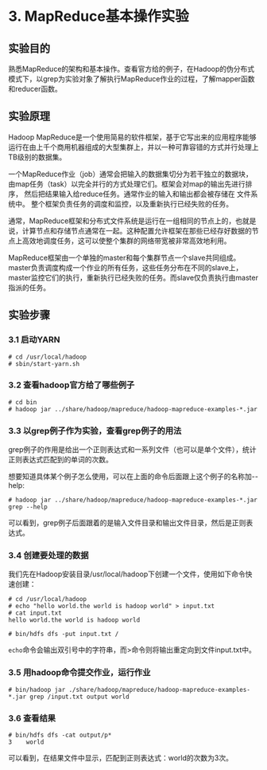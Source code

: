 # 3. MapReduce基本操作实验

## 实验目的
熟悉MapReduce的架构和基本操作。查看官方给的例子，在Hadoop的伪分布式模式下，以grep为实验对象了解执行MapReduce作业的过程，了解mapper函数和reducer函数。

## 实验原理
Hadoop MapReduce是一个使用简易的软件框架，基于它写出来的应用程序能够运行在由上千个商用机器组成的大型集群上，并以一种可靠容错的方式并行处理上TB级别的数据集。

一个MapReduce作业（job）通常会把输入的数据集切分为若干独立的数据块，由map任务（task）以完全并行的方式处理它们。框架会对map的输出先进行排序， 然后把结果输入给reduce任务。通常作业的输入和输出都会被存储在 文件系统中。 整个框架负责任务的调度和监控，以及重新执行已经失败的任务。

通常，MapReduce框架和分布式文件系统是运行在一组相同的节点上的，也就是说，计算节点和存储节点通常在一起。这种配置允许框架在那些已经存好数据的节点上高效地调度任务，这可以使整个集群的网络带宽被非常高效地利用。

MapReduce框架由一个单独的master和每个集群节点一个slave共同组成。master负责调度构成一个作业的所有任务，这些任务分布在不同的slave上，master监控它们的执行，重新执行已经失败的任务。而slave仅负责执行由master指派的任务。

## 实验步骤

### 3.1 启动YARN
```
# cd /usr/local/hadoop
# sbin/start-yarn.sh
```

### 3.2 查看hadoop官方给了哪些例子

```
# cd bin
# hadoop jar ../share/hadoop/mapreduce/hadoop-mapreduce-examples-*.jar
```

### 3.3 以grep例子作为实验，查看grep例子的用法
grep例子的作用是给出一个正则表达式和一系列文件（也可以是单个文件），统计正则表达式匹配到的单词的次数。

想要知道具体某个例子怎么使用，可以在上面的命令后面跟上这个例子的名称加--help:

```
# hadoop jar ../share/hadoop/mapreduce/hadoop-mapreduce-examples-*.jar grep --help
```

可以看到，grep例子后面跟着的是输入文件目录和输出文件目录，然后是正则表达式。

### 3.4 创建要处理的数据

我们先在Hadoop安装目录/usr/local/hadoop下创建一个文件，使用如下命令快速创建：
```
# cd /usr/local/hadoop
# echo "hello world.the world is hadoop world" > input.txt
# cat input.txt 
hello world.the world is hadoop world

# bin/hdfs dfs -put input.txt /
```

`echo`命令会输出双引号中的字符串，而>命令则将输出重定向到文件input.txt中。


### 3.5 用hadoop命令提交作业，运行作业

```
# bin/hadoop jar ./share/hadoop/mapreduce/hadoop-mapreduce-examples-*.jar grep /input.txt output world
```
### 3.6 查看结果

```
# bin/hdfs dfs -cat output/p*
3    world
```
可以看到，在结果文件中显示，匹配到正则表达式：world的次数为3次。